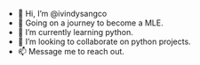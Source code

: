 - 👋 Hi, I’m @ivindysangco
- 👀 Going on a journey to become a MLE.
- 🌱 I’m currently learning python.
- 💞️ I’m looking to collaborate on python projects.
- 📫 Message me to reach out.

<!---
ivindysangco/ivindysangco is a ✨ special ✨ repository because its `README.md` (this file) appears on your GitHub profile.
You can click the Preview link to take a look at your changes.
--->
